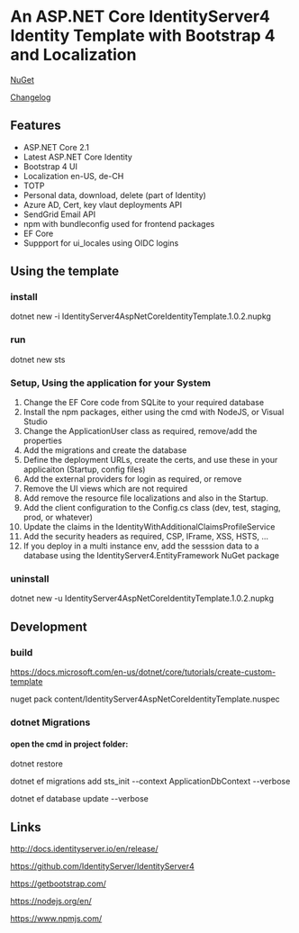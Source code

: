 # An ASP.NET Core IdentityServer4 Identity Template with Bootstrap 4 and Localization

[NuGet](https://www.nuget.org/packages/IdentityServer4AspNetCoreIdentityTemplate/) 

[Changelog](https://github.com/damienbod/IdentityServer4AspNetCoreIdentityTemplate/blob/master/Changelog.md) 

## Features

- ASP.NET Core 2.1
- Latest ASP.NET Core Identity
- Bootstrap 4 UI
- Localization en-US, de-CH
- TOTP
- Personal data, download, delete (part of Identity)
- Azure AD, Cert, key vlaut deployments API
- SendGrid Email API
- npm with bundleconfig used for frontend packages
- EF Core 
- Suppport for ui_locales using OIDC logins

## Using the template

### install

dotnet new -i IdentityServer4AspNetCoreIdentityTemplate.1.0.2.nupkg

### run 

dotnet new sts

### Setup, Using the application for your System

1. Change the EF Core code from SQLite to your required database
2. Install the npm packages, either using the cmd with NodeJS, or Visual Studio 
3. Change the ApplicationUser class as required, remove/add the properties
4. Add the migrations and create the database
5. Define the deployment URLs, create the certs, and use these in your applicaiton (Startup, config files)
6. Add the external providers for login as required, or remove
7. Remove the UI views which are not required
8. Add remove the resource file localizations and also in the Startup.
9. Add the client configuration to the Config.cs class (dev, test, staging, prod, or whatever)
10. Update the claims in the IdentityWithAdditionalClaimsProfileService
11. Add the security headers as required, CSP, IFrame, XSS, HSTS, ...
12. If you deploy in a multi instance env, add the sesssion data to a database using the IdentityServer4.EntityFramework NuGet package

### uninstall

dotnet new -u IdentityServer4AspNetCoreIdentityTemplate.1.0.2.nupkg

## Development

### build

https://docs.microsoft.com/en-us/dotnet/core/tutorials/create-custom-template

nuget pack content/IdentityServer4AspNetCoreIdentityTemplate.nuspec

### dotnet Migrations

#### open the cmd in project folder:

dotnet restore

dotnet ef migrations add sts_init --context ApplicationDbContext --verbose

dotnet ef database update  --verbose

## Links

http://docs.identityserver.io/en/release/

https://github.com/IdentityServer/IdentityServer4

https://getbootstrap.com/

https://nodejs.org/en/

https://www.npmjs.com/
